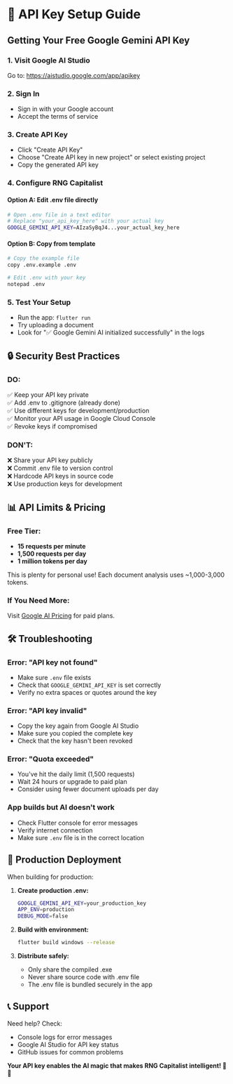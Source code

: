 # 🔑 API Key Setup Guide

## Getting Your Free Google Gemini API Key

### 1. **Visit Google AI Studio**
Go to: https://aistudio.google.com/app/apikey

### 2. **Sign In**
- Sign in with your Google account
- Accept the terms of service

### 3. **Create API Key**
- Click "Create API Key"
- Choose "Create API key in new project" or select existing project
- Copy the generated API key

### 4. **Configure RNG Capitalist**

#### **Option A: Edit .env file directly**
```bash
# Open .env file in a text editor
# Replace "your_api_key_here" with your actual key
GOOGLE_GEMINI_API_KEY=AIzaSyBqJ4...your_actual_key_here
```

#### **Option B: Copy from template**
```bash
# Copy the example file
copy .env.example .env

# Edit .env with your key
notepad .env
```

### 5. **Test Your Setup**
- Run the app: `flutter run`
- Try uploading a document
- Look for "✅ Google Gemini AI initialized successfully" in the logs

## 🔒 **Security Best Practices**

### **DO:**
✅ Keep your API key private  
✅ Add .env to .gitignore (already done)  
✅ Use different keys for development/production  
✅ Monitor your API usage in Google Cloud Console  
✅ Revoke keys if compromised  

### **DON'T:**
❌ Share your API key publicly  
❌ Commit .env file to version control  
❌ Hardcode API keys in source code  
❌ Use production keys for development  

## 📊 **API Limits & Pricing**

### **Free Tier:**
- **15 requests per minute**
- **1,500 requests per day**
- **1 million tokens per day**

This is plenty for personal use! Each document analysis uses ~1,000-3,000 tokens.

### **If You Need More:**
Visit [Google AI Pricing](https://ai.google.dev/pricing) for paid plans.

## 🛠️ **Troubleshooting**

### **Error: "API key not found"**
- Make sure `.env` file exists
- Check that `GOOGLE_GEMINI_API_KEY` is set correctly
- Verify no extra spaces or quotes around the key

### **Error: "API key invalid"**
- Copy the key again from Google AI Studio
- Make sure you copied the complete key
- Check that the key hasn't been revoked

### **Error: "Quota exceeded"**
- You've hit the daily limit (1,500 requests)
- Wait 24 hours or upgrade to paid plan
- Consider using fewer document uploads per day

### **App builds but AI doesn't work**
- Check Flutter console for error messages
- Verify internet connection
- Make sure `.env` file is in the correct location

## 🚀 **Production Deployment**

When building for production:

1. **Create production .env:**
   ```bash
   GOOGLE_GEMINI_API_KEY=your_production_key
   APP_ENV=production
   DEBUG_MODE=false
   ```

2. **Build with environment:**
   ```bash
   flutter build windows --release
   ```

3. **Distribute safely:**
   - Only share the compiled .exe
   - Never share source code with .env file
   - The .env file is bundled securely in the app

## 📞 **Support**

Need help? Check:
- Console logs for error messages
- Google AI Studio for API key status
- GitHub issues for common problems

**Your API key enables the AI magic that makes RNG Capitalist intelligent! 🤖✨**
